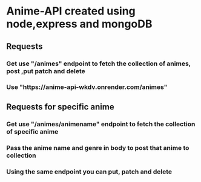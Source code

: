 <h1>Anime-API created using node,express and mongoDB</h1>

<h2>Requests</h2>

  <h3>Get use "/animes" endpoint to fetch the collection of animes, post ,put patch and delete</h3>
  <h3>Use "https://anime-api-wkdv.onrender.com/animes"</h3>


 <h2>Requests for specific anime</h2>
 <h3>Get use "/animes/animename" endpoint to fetch the collection of specific anime</h3>
 <h3>Pass the anime name and genre in body to post that anime to collection</h3>
 <h3>Using the same endpoint you can put, patch and delete</h3>

